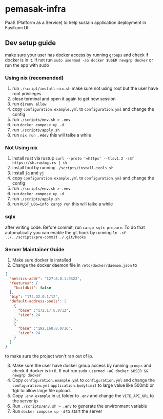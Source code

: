 # pemasak-infra
PaaS (Platform as a Service) to help sustain application deployment in Fasilkom UI

## Dev setup guide
make sure your user has docker access by running `groups` and check if docker is in it. If not run `sudo usermod -aG docker $USER newgrp docker` or run the app with sudo

### Using nix (recomended)
1. run `./script/install-nix.sh` make sure not using root but the user have root privileges
2. close terminal and open it again to get new session
3. run `direnv allow`
4. copy `configuration.example.yml` to `configuration.yml` and change the config
5. run `./scripts/env.sh > .env`
6. run `docker compose up -d`
7. run `./scripts/apply.sh`
8. run `nix run .#dev` this will talke a while

### Not Using nix

1. install rust via rustup `curl --proto '=https' --tlsv1.2 -sSf https://sh.rustup.rs | sh`
2. install tool by running `./scripts/install-tools.sh`
3. install `jq` and `yj`
4. copy `configuration.example.yml` to `configuration.yml` and change the config
5. run `./scripts/env.sh > .env`
6. run `docker compose up -d`
7. run `./scripts/apply.sh`
8. run `RUST_LOG=info cargo run` this will talke a while

### sqlx
after writing code. Before commit, run `cargo sqlx prepare`. To do that automatically you can enable the git hook by running `ln -sf ../../scripts/pre-commit ./.git/hooks`

### Server Maintainer Guide
1. Make sure docker is installed
2. Change the docker daemon file in `/etc/docker/daemon.json` to
```json
{
  "metrics-addr": "127.0.0.1:9323",
  "features": {
    "buildkit": false
  },
  "bip": "172.32.0.1/12",
  "default-address-pools": [
    {
      "base" :"172.17.0.0/12",
      "size": 24
    },
    {
      "base" :"192.168.0.0/16",
      "size": 24
    }
  ]
}
```
to make sure the project won't ran out of ip.

3. Make sure the user have docker group access by running `groups` and check if docker is in it. If not run `sudo usermod -aG docker $USER && newgrp docker`
4. Copy `configuration.example.yml` to `configuration.yml` and change the `configuration.yml` `application.bodylimit` to large value like 500mb or 1gb to allow large file upload.
5. Copy `.env.example` in `ui` folder to `.env` and change the `VITE_API_URL` to the server ip
6. Run `./scripts/env.sh > .env` to generate the environment variable
7. Run `docker compose up -d` to start the server
